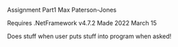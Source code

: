 Assignment Part1
Max Paterson-Jones

Requires .NetFramework v4.7.2
Made 2022 March 15

Does stuff when user puts stuff into program when asked!